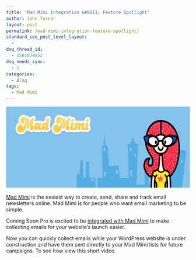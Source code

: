 ```yaml
---
title: 'Mad Mimi Integration &#8211; Feature Spotlight'
author: John Turner
layout: post
permalink: /mad-mimi-integration-feature-spotlight/
standard_seo_post_level_layout:
  - 
dsq_thread_id:
  - 1501874852
dsq_needs_sync:
  - 1
categories:
  - Blog
tags:
  - Mad Mimi
---
```

[<img class="size-full wp-image-541 aligncenter" alt="Coming Soon Pro with Mad Mimi Integration" src="/wp-content/uploads/2013/07/34dc9c6.png" width="646" height="222" />][1]

<a href="http://madmimi.com" target="_blank">Mad Mimi</a> is the easiest way to create, send, share and track email newsletters online. Mad Mimi is for people who want email marketing to be simple.

Coming Soon Pro is excited to be <a title="Features" href="/features/" target="_blank">integrated with Mad Mimi</a> to make collecting emails for your website&#8217;s launch easier.

Now you can quickly collect emails while your WordPress website is under construction and have them sent directly to your Mad Mimi lists for future campaigns. To see how view this short video.

 [1]: /wp-content/uploads/2013/07/34dc9c6.png